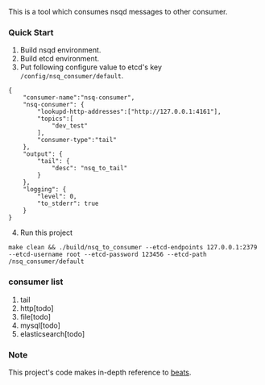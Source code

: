 This is a tool which consumes nsqd messages to other consumer.


### Quick Start
1. Build nsqd environment.
2. Build etcd environment.
3. Put following configure value to etcd's key `/config/nsq_consumer/default`.
~~~
{
    "consumer-name":"nsq-consumer",
    "nsq-consumer": {
        "lookupd-http-addresses":["http://127.0.0.1:4161"],
        "topics":[
            "dev_test"
        ],
        "consumer-type":"tail"
    },
    "output": {
        "tail": {
            "desc": "nsq_to_tail"
        }
    },
    "logging": {
        "level": 0,
        "to_stderr": true
    }
}
~~~
4. Run this project
~~~
make clean && ./build/nsq_to_consumer --etcd-endpoints 127.0.0.1:2379 --etcd-username root --etcd-password 123456 --etcd-path /nsq_consumer/default
~~~

### consumer list
1. tail
2. http[todo]
3. file[todo]
4. mysql[todo]
5. elasticsearch[todo]

### Note
This project's code makes in-depth reference to [beats](https://github.com/elastic/beats).
